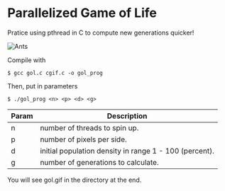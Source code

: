 # Parallelized Game of Life

Pratice using pthread in C to compute new generations quicker!

![Ants](https://github.com/FifthEpoch/portfolio/blob/master/Algo.%20%26%20Data%20Struc./Parallel%20Computing/parallelized-game-of-life/img/gol.gif)

Compile with 
```
$ gcc gol.c cgif.c -o gol_prog 
```

Then, put in parameters 
```
$ ./gol_prog <n> <p> <d> <g>
```

| Param  | Description |
| -------| ------------|
| n      | number of threads to spin up. |
| p      | number of pixels per side. |
| d      | initial population density in range 1 - 100 (percent). |
| g      | number of generations to calculate. |

You will see gol.gif in the directory at the end. 
